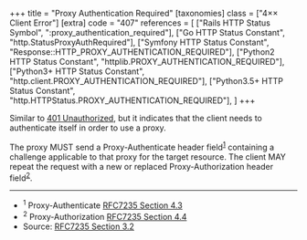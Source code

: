 +++
title = "Proxy Authentication Required"
[taxonomies]
class = ["4&times;&times; Client Error"]
[extra]
code = "407"
references = [
    ["Rails HTTP Status Symbol", ":proxy_authentication_required"],
    ["Go HTTP Status Constant", "http.StatusProxyAuthRequired"],
    ["Symfony HTTP Status Constant", "Response::HTTP_PROXY_AUTHENTICATION_REQUIRED"],
    ["Python2 HTTP Status Constant", "httplib.PROXY_AUTHENTICATION_REQUIRED"],
    ["Python3+ HTTP Status Constant", "http.client.PROXY_AUTHENTICATION_REQUIRED"],
    ["Python3.5+ HTTP Status Constant", "http.HTTPStatus.PROXY_AUTHENTICATION_REQUIRED"],
]
+++

Similar to [401 Unauthorized](/401), but it indicates that the client needs to authenticate itself in order to use a proxy.

The proxy MUST send a Proxy-Authenticate header field<sup>[1](#ref-1)</sup> containing a challenge applicable to that proxy for the target resource. The client MAY repeat the request with a new or replaced Proxy-Authorization header field<sup>[2](#ref-2)</sup>.

---

* <span id="ref-1"><sup>1</sup> Proxy-Authenticate
[RFC7235 Section 4.3][2]</span>
* <span id="ref-2"><sup>2</sup> Proxy-Authorization
[RFC7235 Section 4.4][3]</span>
* Source: [RFC7235 Section 3.2][1]

[1]: <http://tools.ietf.org/html/rfc7235#section-3.2>
[2]: <http://tools.ietf.org/html/rfc7235#section-4.3>
[3]: <http://tools.ietf.org/html/rfc7235#section-4.4>

